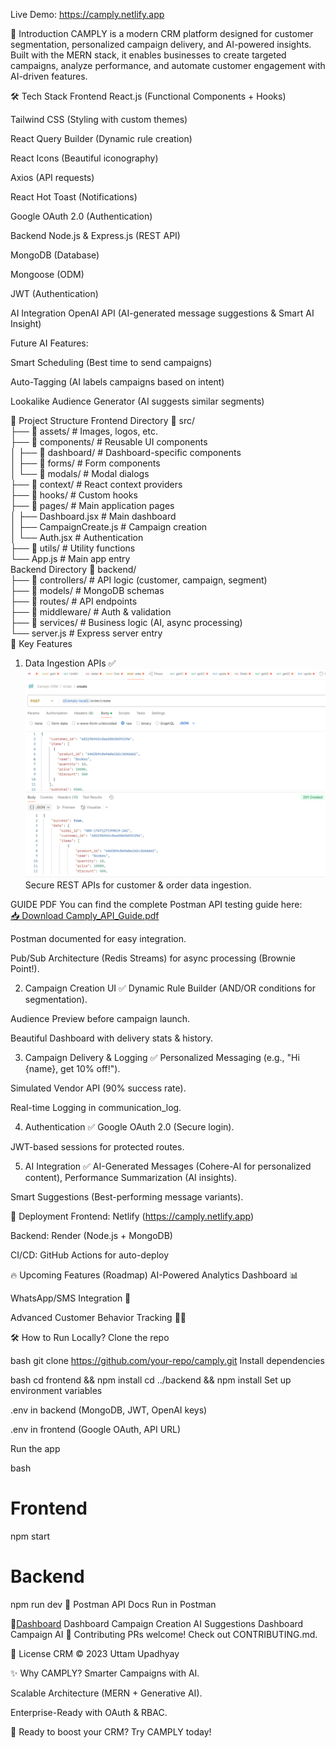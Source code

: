 Live Demo: https://camply.netlify.app

🌟 Introduction
CAMPLY is a modern CRM platform designed for customer segmentation, personalized campaign delivery, and AI-powered insights. Built with the MERN stack, it enables businesses to create targeted campaigns, analyze performance, and automate customer engagement with AI-driven features.

🛠 Tech Stack
Frontend
React.js (Functional Components + Hooks)

Tailwind CSS (Styling with custom themes)

React Query Builder (Dynamic rule creation)

React Icons (Beautiful iconography)

Axios (API requests)

React Hot Toast (Notifications)

Google OAuth 2.0 (Authentication)

Backend
Node.js & Express.js (REST API)

MongoDB (Database)

Mongoose (ODM)

JWT (Authentication)

AI Integration
OpenAI API (AI-generated message suggestions & Smart AI Insight)

Future AI Features:

Smart Scheduling (Best time to send campaigns)

Auto-Tagging (AI labels campaigns based on intent)

Lookalike Audience Generator (AI suggests similar segments)

📂 Project Structure
Frontend Directory
📂 src/  
├── 📂 assets/ # Images, logos, etc.  
├── 📂 components/ # Reusable UI components  
│ ├── 📂 dashboard/ # Dashboard-specific components  
│ ├── 📂 forms/ # Form components  
│ └── 📂 modals/ # Modal dialogs  
├── 📂 context/ # React context providers  
├── 📂 hooks/ # Custom hooks  
├── 📂 pages/ # Main application pages  
│ ├── Dashboard.jsx # Main dashboard  
│ ├── CampaignCreate.js # Campaign creation  
│ └── Auth.jsx # Authentication  
├── 📂 utils/ # Utility functions  
└── App.js # Main app entry  
Backend Directory
📂 backend/  
├── 📂 controllers/ # API logic (customer, campaign, segment)  
├── 📂 models/ # MongoDB schemas  
├── 📂 routes/ # API endpoints  
├── 📂 middleware/ # Auth & validation  
├── 📂 services/ # Business logic (AI, async processing)  
└── server.js # Express server entry  
🎯 Key Features

1. Data Ingestion APIs ✅
   ![Ingestion](postman_api_camply.png)
   Secure REST APIs for customer & order data ingestion.

GUIDE PDF
You can find the complete Postman API testing guide here:  
[📥 Download Camply_API_Guide.pdf](/asset/Camply_API_Guide.pdf)

Postman documented for easy integration.

Pub/Sub Architecture (Redis Streams) for async processing (Brownie Point!).

2. Campaign Creation UI ✅
   Dynamic Rule Builder (AND/OR conditions for segmentation).

Audience Preview before campaign launch.

Beautiful Dashboard with delivery stats & history.

3. Campaign Delivery & Logging ✅
   Personalized Messaging (e.g., "Hi {name}, get 10% off!").

Simulated Vendor API (90% success rate).

Real-time Logging in communication_log.

4. Authentication ✅
   Google OAuth 2.0 (Secure login).

JWT-based sessions for protected routes.

5. AI Integration ✅
   AI-Generated Messages (Cohere-AI for personalized content), Performance Summarization (AI insights).

Smart Suggestions (Best-performing message variants).

🚀 Deployment
Frontend: Netlify (https://camply.netlify.app)

Backend: Render (Node.js + MongoDB)

CI/CD: GitHub Actions for auto-deploy

🔥 Upcoming Features (Roadmap)
AI-Powered Analytics Dashboard 📊

WhatsApp/SMS Integration 📱

Advanced Customer Behavior Tracking 🕵️‍♂️

🛠 How to Run Locally?
Clone the repo

bash
git clone https://github.com/your-repo/camply.git
Install dependencies

bash
cd frontend && npm install
cd ../backend && npm install
Set up environment variables

.env in backend (MongoDB, JWT, OpenAI keys)

.env in frontend (Google OAuth, API URL)

Run the app

bash

# Frontend

npm start

# Backend

npm run dev
📜 Postman API Docs
Run in Postman

📸[Dashboard](Camply_dashboard.png)
Dashboard Campaign Creation AI Suggestions
Dashboard Campaign AI
🤝 Contributing
PRs welcome! Check out CONTRIBUTING.md.

📄 License
CRM © 2023 Uttam Upadhyay

✨ Why CAMPLY?
Smarter Campaigns with AI.

Scalable Architecture (MERN + Generative AI).

Enterprise-Ready with OAuth & RBAC.

🚀 Ready to boost your CRM? Try CAMPLY today!
